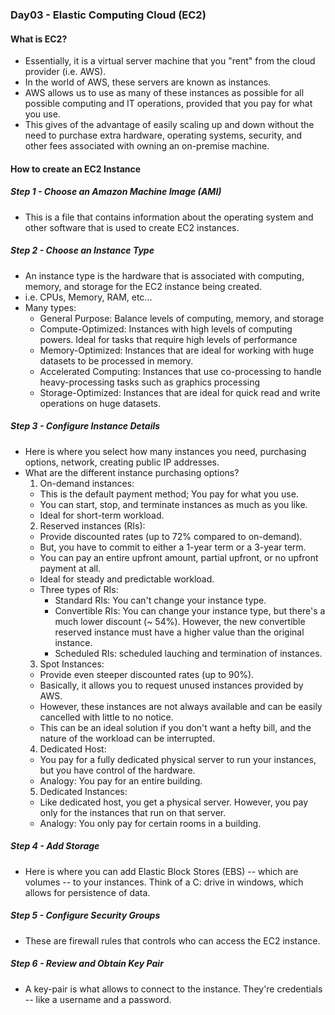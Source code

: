 ### Day03 - Elastic Computing Cloud (EC2)

#### What is EC2?
- Essentially, it is a virtual server machine that you "rent" from the cloud provider (i.e. AWS).
- In the world of AWS, these servers are known as instances.
- AWS allows us to use as many of these instances as possible for all possible computing and IT operations, provided that you pay for what you use.
- This gives of the advantage of easily scaling up and down without the need to purchase extra hardware, operating systems, security, and other fees associated with owning an on-premise machine.

#### How to create an EC2 Instance

##### Step 1 - Choose an Amazon Machine Image (AMI)
- This is a file that contains information about the operating system and other software that is used to create EC2 instances.

##### Step 2 - Choose an Instance Type
- An instance type is the hardware that is associated with computing, memory, and storage for the EC2 instance being created.
- i.e. CPUs, Memory, RAM, etc...
- Many types:
  - General Purpose: Balance levels of computing, memory, and storage
  - Compute-Optimized: Instances with high levels of computing powers. Ideal for tasks that require high levels of performance
  - Memory-Optimized: Instances that are ideal for working with huge datasets to be processed in memory.
  - Accelerated Computing: Instances that use co-processing to handle heavy-processing tasks such as graphics processing
  - Storage-Optimized: Instances that are ideal for quick read and write operations on huge datasets.

##### Step 3 - Configure Instance Details
- Here is where you select how many instances you need, purchasing options, network, creating public IP addresses.
- What are the different instance purchasing options?
  1. On-demand instances:
    - This is the default payment method; You pay for what you use.
    - You can start, stop, and terminate instances as much as you like.
    - Ideal for short-term workload.
  2. Reserved instances (RIs):
    - Provide discounted rates (up to 72% compared to on-demand).
    - But, you have to commit to either a 1-year term or a 3-year term.
    - You can pay an entire upfront amount, partial upfront, or no upfront payment at all.
    - Ideal for steady and predictable workload.
    - Three types of RIs:
      - Standard RIs: You can't change your instance type.
      - Convertible RIs: You can change your instance type, but there's a much lower discount (~ 54%). However, the new convertible reserved instance must have a higher value than the original instance.
      - Scheduled RIs: scheduled lauching and termination of instances.
  3. Spot Instances:
    - Provide even steeper discounted rates (up to 90%).
    - Basically, it allows you to request unused instances provided by AWS.
    - However, these instances are not always available and can be easily cancelled with little to no notice.
    - This can be an ideal solution if you don't want a hefty bill, and the nature of the workload can be interrupted.
  4. Dedicated Host: 
    - You pay for a fully dedicated physical server to run your instances, but you have control of the hardware.
    - Analogy: You pay for an entire building.
  5. Dedicated Instances:
    - Like dedicated host, you get a physical server. However, you pay only for the instances that run on that server.
    - Analogy: You only pay for certain rooms in a building.

##### Step 4 - Add Storage
- Here is where you can add Elastic Block Stores (EBS) -- which are volumes -- to your instances. Think of a C: drive in windows, which allows for persistence of data.

##### Step 5 - Configure Security Groups
- These are firewall rules that controls who can access the EC2 instance.

##### Step 6 - Review and Obtain Key Pair
- A key-pair is what allows to connect to the instance. They're credentials -- like a username and a password.